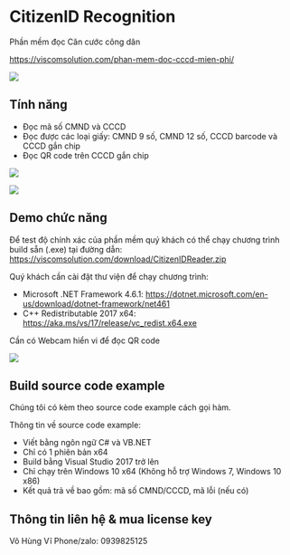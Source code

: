 # CitizenID Recognition

Phần mềm đọc Căn cước công dân

https://viscomsolution.com/phan-mem-doc-cccd-mien-phi/

![](images/cccd2.jpg)

## Tính năng
- Đọc mã số CMND và CCCD
- Đọc được các loại giấy: CMND 9 số, CMND 12 số, CCCD barcode và CCCD gắn chip
- Đọc QR code trên CCCD gắn chip


![](images/cmnd9.jpg)

![](images/cccd1.jpg)

## Demo chức năng
Để test độ chính xác của phần mềm quý khách có thể chạy chương trình build sẵn (.exe) tại đường dẫn:
https://viscomsolution.com/download/CitizenIDReader.zip


Quý khách cần cài đặt thư viện để chạy chương trình:
- Microsoft .NET Framework 4.6.1: https://dotnet.microsoft.com/en-us/download/dotnet-framework/net461
- C++ Redistributable 2017 x64:   https://aka.ms/vs/17/release/vc_redist.x64.exe

Cần có Webcam hiển vi để đọc QR code

![](images/webcam_hien_vi.jpg)

## Build source code example

Chúng tôi có kèm theo source code example cách gọi hàm.

Thông tin về source code example:
- Viết bằng ngôn ngữ C# và VB.NET
- Chỉ có 1 phiên bản x64
- Build bằng Visual Studio 2017 trở lên
- Chỉ chạy trên Windows 10 x64 (Không hỗ trợ Windows 7, Windows 10 x86)
- Kết quả trả về bao gồm: mã số CMND/CCCD, mã lỗi (nếu có)
	
	
## Thông tin liên hệ & mua license key
	
Võ Hùng Vĩ
Phone/zalo: 0939825125